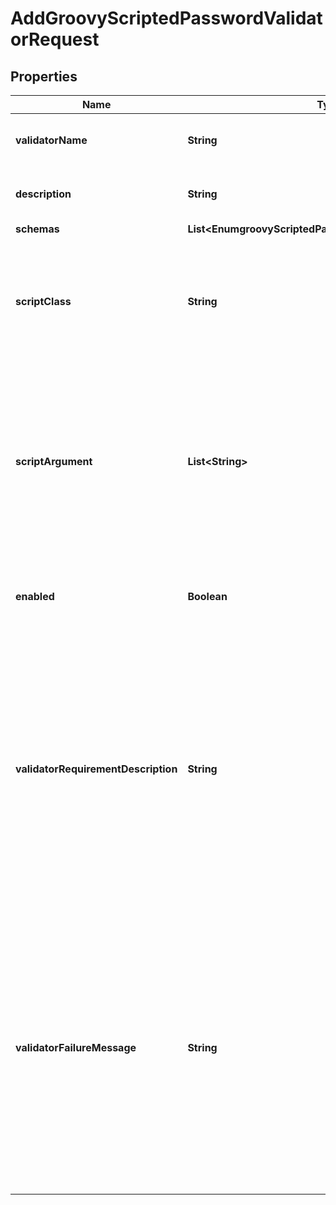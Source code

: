 

# AddGroovyScriptedPasswordValidatorRequest


## Properties

| Name | Type | Description | Notes |
|------------ | ------------- | ------------- | -------------|
|**validatorName** | **String** | Name of the new Password Validator |  |
|**description** | **String** | A description for this Password Validator |  [optional] |
|**schemas** | **List&lt;EnumgroovyScriptedPasswordValidatorSchemaUrn&gt;** |  |  |
|**scriptClass** | **String** | The fully-qualified name of the Groovy class providing the logic for the Groovy Scripted Password Validator. |  |
|**scriptArgument** | **List&lt;String&gt;** | The set of arguments used to customize the behavior for the Scripted Password Validator. Each configuration property should be given in the form &#39;name&#x3D;value&#39;. |  [optional] |
|**enabled** | **Boolean** | Indicates whether the password validator is enabled for use. |  |
|**validatorRequirementDescription** | **String** | Specifies a message that can be used to describe the requirements imposed by this password validator to end users. If a value is provided for this property, then it will override any description that may have otherwise been generated by the validator. |  [optional] |
|**validatorFailureMessage** | **String** | Specifies a message that may be provided to the end user in the event that a proposed password is rejected by this validator. If a value is provided for this property, then it will override any failure message that may have otherwise been generated by the validator. |  [optional] |



